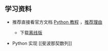 ## 学习资料

- 推荐直接看官方文档 [Python 教程](https://docs.python.org/zh-cn/3/tutorial/) ，[推荐理由](https://v2ex.com/t/565363)
	- 下载[离线版](https://docs.python.org/zh-cn/3/download.html)

- Python 实现 [[斐波那契数列]]